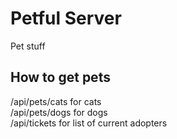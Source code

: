 # Petful Server

Pet stuff

## How to get pets

/api/pets/cats for cats <br />
/api/pets/dogs for dogs <br />
/api/tickets for list of current adopters